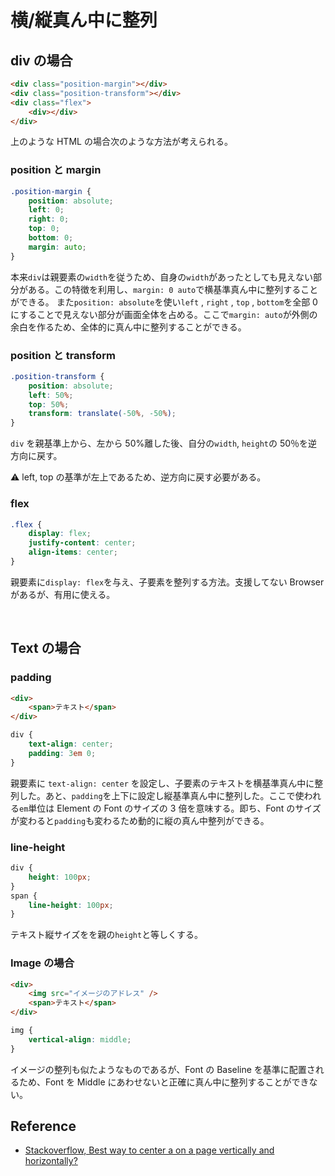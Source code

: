 # 横/縦真ん中に整列

## div の場合

```html
<div class="position-margin"></div>
<div class="position-transform"></div>
<div class="flex">
    <div></div>
</div>
```

上のような HTML の場合次のような方法が考えられる。

### position と margin

```css
.position-margin {
    position: absolute;
    left: 0;
    right: 0;
    top: 0;
    bottom: 0;
    margin: auto;
}
```

本来`div`は親要素の`width`を従うため、自身の`width`があったとしても見えない部分がある。この特徴を利用し、`margin: 0 auto`で横基準真ん中に整列することができる。
また`position: absolute`を使い`left` , `right` , `top` , `bottom`を全部 0 にすることで見えない部分が画面全体を占める。ここで`margin: auto`が外側の余白を作るため、全体的に真ん中に整列することができる。

### position と transform

```css
.position-transform {
    position: absolute;
    left: 50%;
    top: 50%;
    transform: translate(-50%, -50%);
}
```

`div` を親基準上から、左から 50%離した後、自分の`width`, `height`の 50％を逆方向に戻す。

⚠ left, top の基準が左上であるため、逆方向に戻す必要がある。

### flex

```css
.flex {
    display: flex;
    justify-content: center;
    align-items: center;
}
```

親要素に`display: flex`を与え、子要素を整列する方法。支援してない Browser があるが、有用に使える。

<br>

## Text の場合

### padding

```html
<div>
    <span>テキスト</span>
</div>
```

```css
div {
    text-align: center;
    padding: 3em 0;
}
```

親要素に `text-align: center` を設定し、子要素のテキストを横基準真ん中に整列した。あと、`padding`を上下に設定し縦基準真ん中に整列した。ここで使われる`em`単位は Element の Font のサイズの 3 倍を意味する。即ち、Font のサイズが変わると`padding`も変わるため動的に縦の真ん中整列ができる。

### line-height

```css
div {
    height: 100px;
}
span {
    line-height: 100px;
}
```

テキスト縦サイズをを親の`height`と等しくする。

### Image の場合

```html
<div>
    <img src="イメージのアドレス" />
    <span>テキスト</span>
</div>
```

```css
img {
    vertical-align: middle;
}
```

イメージの整列も似たようなものであるが、Font の Baseline を基準に配置されるため、Font を Middle にあわせないと正確に真ん中に整列することができない。
<br>

## Reference

-   [Stackoverflow, Best way to center a on a page vertically and horizontally?](https://stackoverflow.com/questions/356809/best-way-to-center-a-div-on-a-page-vertically-and-horizontally)
